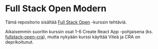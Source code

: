 # Full Stack Open Modern

Tämä repositorio sisältää [Full Stack Open](https://fullstackopen.com/) -kurssin tehtäviä. 

Aikaisemmin suoritin kurssin osat 1-6 Create React App -pohjaisena (ks. [fullstack-open-cra](https://github.com/wwaltsu/full-stack-open-cra)), mutta nykyään kurssi käyttää Viteä ja CRA on deprikoitunut.
